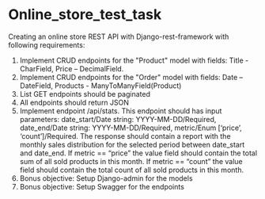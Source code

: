 # Online_store_test_task
Creating an online store REST API with Django-rest-framework with following requirements:
1. Implement CRUD endpoints for the "Product" model with fields: Title - CharField, Price – DecimalField.
2. Implement CRUD endpoints for the "Order" model with fields: Date – DateField, Products - ManyToManyField(Product)	
3. List GET endpoints should be paginated
4. All endpoints should return JSON
5. Implement endpoint /api/stats. This endpoint should has input parameters: date_start/Date string: YYYY-MM-DD/Required, date_end/Date string: YYYY-MM-DD/Required, metric/Enum [‘price’, ‘count’]/Required. The response should contain a report with the monthly sales distribution for the selected period between date_start and date_end. If metric == “price” the value field should contain the total sum of all sold products in this month. If metric == “count” the value field should contain the total count of all sold products in this month.
5. Bonus objective: Setup Django-admin for the models
6. Bonus objective: Setup Swagger for the endpoints
